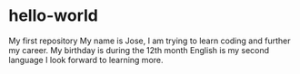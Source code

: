 # hello-world
My first repository
My name is Jose, I am trying to learn coding and further my career.
My birthday is during the 12th month 
English is my second language
I look forward to learning more.
